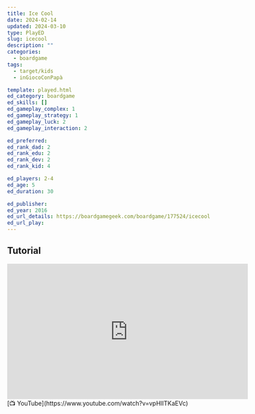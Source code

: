 ```yaml
---
title: Ice Cool
date: 2024-02-14
updated: 2024-03-10
type: PlayED
slug: icecool
description: ""
categories:
  - boardgame
tags:
  - target/kids
  - inGiocoConPapà

template: played.html
ed_category: boardgame
ed_skills: []
ed_gameplay_complex: 1
ed_gameplay_strategy: 1
ed_gameplay_luck: 2
ed_gameplay_interaction: 2

ed_preferred: 
ed_rank_dad: 2
ed_rank_edu: 2
ed_rank_dev: 2
ed_rank_kid: 4

ed_players: 2-4
ed_age: 5
ed_duration: 30

ed_publisher: 
ed_year: 2016
ed_url_details: https://boardgamegeek.com/boardgame/177524/icecool
ed_url_play: 
---
```


## Tutorial

<iframe width="560" height="315" src="https://www.youtube-nocookie.com/embed/vpHlITKaEVc?si=M1HYgZvAXkB9JWRP" title="YouTube video player" frameborder="0" allow="accelerometer; autoplay; clipboard-write; encrypted-media; gyroscope; picture-in-picture; web-share" allowfullscreen></iframe>
[📺 YouTube](https://www.youtube.com/watch?v=vpHlITKaEVc)
